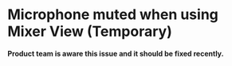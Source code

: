# Microphone muted when using Mixer View (Temporary)

**Product team is aware this issue and it should be fixed recently.**

